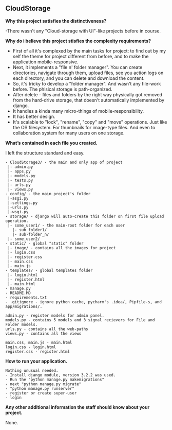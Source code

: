 ## CloudStorage

**Why this project satisfies the distinctiveness?**

-There wasn't any "Cloud-storage with UI"-like projects before in course.

**Why do i believe this project stisfies the complexity requirements?**
 - First of all it's complexed by the main tasks for project: to find out by my self the theme for project different from before, and to make the application mobile-responsive.
 - Next, it implements a "file n' folder manager". You can create directories, navigate through them, upload files, see you action logs on each directory, and you can delete and download the content. 
 - So, it's tricky to develop a "folder manager". And wasn't any file-work before. The phisical storage is path-organized.
 - After delete - files and folders by the right way physically got removed from the hard-drive storage, that doesn't  automatically implemented by django.
 - It handles a kinda many micro-things of mobile-responsibility.
 - It has better design.
 - It's scalable to "lock", "rename", "copy" and "move" operations. Just like the OS filesystem. For thumbnails for image-type files. And even to collaboration system for many users on one storage. 


**What’s contained in each file you created.**

I left the structure standard and easy.
```
- CloudStorage3/ - the main and only app of project
 |- admin.py 
 |- apps.py
 |- models.py
 |- tests.py
 |- urls.py
 |- views.py
- config/ - the main project's folder
 |-asgi.py
 |-settings.py
 |-urls.py 
 |-wsgi.py
- storage/ - django will auto-create this folder on first file upload operation.
 |- some_user1/ - the main-root folder for each user
   |- sub_folder1/
   |- sub-folder_n/
 |- some_user2/
- static/ - global "static" folder
 |- image/ - contains all the images for project
 |- login.css
 |- register.css
 |- main.css
 |- main.js
- templates/ - global templates folder
 |- login.html
 |- register.html
 |- main.html
- manage.py
- README.MD
- requirements.txt
- .gitignore - ignore python cache, pycharm's .idea/, Pipfile-s, and app/migrations/.

admin.py - register models for admin panel.
models.py - contains 5 models and 3 signal recievers for File and Folder models.
urls.py - contains all the web-paths
views.py - contains all the views

main.css, main.js - main.html
login.css - login.html
register.css - register.html
```
**How to run your application.**
```
Nothing unusual needed.
- Install django module, version 3.2.2 was used.
- Run the "python manage.py makemigrations"
- next "python manage.py migrate"
- "python manage.py runserver"
- register or create super-user
- login
```

**Any other additional information the staff should know about your project.**

None.
